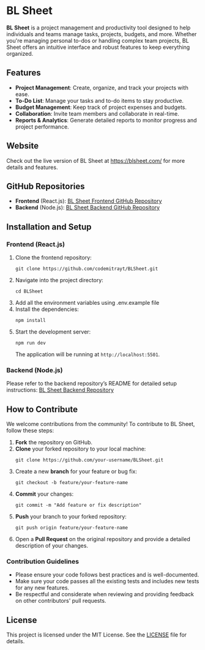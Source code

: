 <h1>BL Sheet</h1>

<p><strong>BL Sheet</strong> is a project management and productivity tool designed to help individuals and teams manage tasks, projects, budgets, and more. Whether you're managing personal to-dos or handling complex team projects, BL Sheet offers an intuitive interface and robust features to keep everything organized.</p>

<h2>Features</h2>

<ul>
  <li><strong>Project Management</strong>: Create, organize, and track your projects with ease.</li>
  <li><strong>To-Do List</strong>: Manage your tasks and to-do items to stay productive.</li>
  <li><strong>Budget Management</strong>: Keep track of project expenses and budgets.</li>
  <li><strong>Collaboration</strong>: Invite team members and collaborate in real-time.</li>
  <li><strong>Reports & Analytics</strong>: Generate detailed reports to monitor progress and project performance.</li>
</ul>

<h2>Website</h2>

<p>Check out the live version of BL Sheet at <a target="__blank" href="https://blsheet.com/">https://blsheet.com/</a> for more details and features.</p>

<h2>GitHub Repositories</h2>

<ul>
  <li><strong>Frontend</strong> (React.js): <a target="__blank" href="https://github.com/codemitrayt/BLSheet">BL Sheet Frontend GitHub Repository</a></li>
  <li><strong>Backend</strong> (Node.js): <a target="__blank" href="https://github.com/codemitrayt/BLSheetServer">BL Sheet Backend GitHub Repository</a></li>
</ul>

<h2>Installation and Setup</h2>

<h3>Frontend (React.js)</h3>

<ol>
  <li>Clone the frontend repository:</li>
  <pre><code>git clone https://github.com/codemitrayt/BLSheet.git</code></pre>

  <li>Navigate into the project directory:</li>
  <pre><code>cd BLSheet</code></pre>

 <li>Add all the environment variables using .env.example file</li>

  <li>Install the dependencies:</li>
  <pre><code>npm install</code></pre>

  <li>Start the development server:</li>
  <pre><code>npm run dev</code></pre>

  <p>The application will be running at <code>http://localhost:5501</code>.</p>
</ol>

<h3>Backend (Node.js)</h3>

<p>Please refer to the backend repository’s README for detailed setup instructions: <a target="__blank" href="https://github.com/codemitrayt/BLSheetServer">BL Sheet Backend Repository</a></p>

<h2>How to Contribute</h2>

<p>We welcome contributions from the community! To contribute to BL Sheet, follow these steps:</p>

<ol>
  <li><strong>Fork</strong> the repository on GitHub.</li>
  <li><strong>Clone</strong> your forked repository to your local machine:</li>
  <pre><code>git clone https://github.com/your-username/BLSheet.git</code></pre>

  <li>Create a new <strong>branch</strong> for your feature or bug fix:</li>
  <pre><code>git checkout -b feature/your-feature-name</code></pre>

  <li><strong>Commit</strong> your changes:</li>
  <pre><code>git commit -m "Add feature or fix description"</code></pre>

  <li><strong>Push</strong> your branch to your forked repository:</li>
  <pre><code>git push origin feature/your-feature-name</code></pre>

  <li>Open a <strong>Pull Request</strong> on the original repository and provide a detailed description of your changes.</li>
</ol>

<h3>Contribution Guidelines</h3>

<ul>
  <li>Please ensure your code follows best practices and is well-documented.</li>
  <li>Make sure your code passes all the existing tests and includes new tests for any new features.</li>
  <li>Be respectful and considerate when reviewing and providing feedback on other contributors' pull requests.</li>
</ul>

<h2>License</h2>

<p>This project is licensed under the MIT License. See the <a href="https://github.com/codemitrayt/BLSheet/blob/main/LICENSE">LICENSE</a> file for details.</p>
